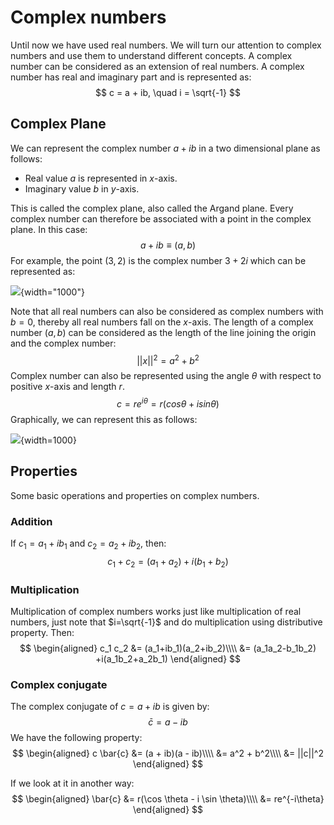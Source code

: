 # Complex numbers

Until now we have used real numbers. We will turn our attention to complex numbers and use them to understand different concepts. A complex number can be considered as an extension of real numbers. A complex number has real and imaginary part and is represented as:
$$
c = a + ib, \quad i = \sqrt{-1}
$$


## Complex Plane

We can represent the complex number $a + ib$ in a two dimensional plane as follows: 

- Real value $a$ is represented in $x$-axis. 
- Imaginary value $b$ in $y$-axis.

This is called the complex plane, also called the Argand plane. Every complex number can therefore be associated with a point in the complex plane. In this case:
$$
a + ib \equiv (a, b)
$$
For example, the point $(3, 2)$ is the complex number $3 + 2i$ which can be represented as:



![](../assets/images/img_009.svg){width="1000"}



Note that all real numbers can also be considered as complex numbers with $b=0$, thereby all real numbers fall on the $x$-axis. The length of a complex number $(a, b)$ can be considered as the length of the line joining the origin and the complex number:
$$
||x||^2=a^2+b^2
$$
Complex number can also be represented using the angle $\theta$ with respect to positive $x$-axis and length $r$.
$$
c=re^{i\theta}=r({cos\theta + i sin\theta})
$$
Graphically, we can represent this as follows:

![](../assets/images/img_010.svg){width=1000}

## Properties

Some basic operations and properties on complex numbers.

### Addition

If $c_1= a_1+ib_1$ and $c_2=a_2+ib_2$, then:
$$
c_1+c_2= (a_1+a_2)+i(b_1+b_2)
$$

### Multiplication

Multiplication of complex numbers works just like multiplication of real numbers, just note that $i=\sqrt{-1}$ and do multiplication using distributive property. Then:
$$
\begin{aligned}
c_1 c_2 &= (a_1+ib_1)(a_2+ib_2)\\\\ 
&= (a_1a_2-b_1b_2) +i(a_1b_2+a_2b_1)
\end{aligned}
$$

### Complex conjugate

The complex conjugate of $c = a + ib$ is given by:
$$
\bar{c} = a - ib
$$
We have the following property:
$$
\begin{aligned}
c \bar{c} &= (a + ib)(a - ib)\\\\
&= a^2 + b^2\\\\
&= ||c||^2
\end{aligned}
$$


If we look at it in another way:
$$
\begin{aligned}
\bar{c} &= r(\cos \theta - i \sin \theta)\\\\
&= re^{-i\theta}
\end{aligned}
$$




